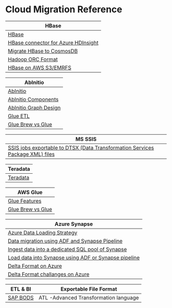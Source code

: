 # Cloud Migration Reference 

| HBase  | 
|  ----------- |
| [HBase](https://hbase.apache.org) 	|
| [HBase connector for Azure HDInsight](https://docs.microsoft.com/en-us/azure/data-factory/connector-hbase?tabs=data-factory) |
| [Migrate HBase to CosmosDB](https://docs.microsoft.com/en-us/azure/cosmos-db/sql/migrate-hbase-to-cosmos-db) |
| [Hadoop ORC Format](https://orc.apache.org) |
| [HBase on AWS S3/EMRFS](https://d1.awsstatic.com/whitepapers/Migrating_to_Apache_Hbase_on_Amazon_S3_on_Amazon_EMR.pdf) |

| AbInitio  | 
|  ----------- |
|  [AbInitio](https://www.abinitio.com) |
|  [AbInitio Components](http://abinitio-components.blogspot.com) |
|  [AbInitio Graph Design](http://abinitio-graph.blogspot.com) |
|  [Glue ETL](https://aws.amazon.com/glue/features)  |
|  [Glue Brew vs Glue](https://cloudacademy.com/course/management-saa-c03/aws-glue-databrew-vs-glue-studio) |

| MS SSIS  | 
|  ----------- |
|  [SSIS jobs exportable to DTSX (Data Transformation Services Package XML) files](https://learn.microsoft.com/en-us/openspecs/sql_data_portability/ms-dtsx/235600e9-0c13-4b5b-a388-aa3c65aec1dd) |


| Teradata  | 
|  ----------- |
| [Teradata](https://docs.teradata.com/r/Teradata-VantageTM-SQL-Fundamentals/July-2021/Database-Objects) |


| AWS Glue  | 
|  ----------- |
| [Glue Features](https://aws.amazon.com/glue/features) |
| [Glue Brew vs Glue](https://cloudacademy.com/course/management-saa-c03/aws-glue-databrew-vs-glue-studio) |


| Azure Synapse  | 
|  ----------- |
| [Azure Data Loading Strategy](https://learn.microsoft.com/en-us/azure/synapse-analytics/sql-data-warehouse/design-elt-data-loading) |
| [Data migration using ADF and Synapse Pipeline](https://learn.microsoft.com/en-us/azure/data-factory/load-azure-sql-data-warehouse?toc=%2Fazure%2Fsynapse-analytics%2Fsql-data-warehouse%2Ftoc.json&tabs=data-factory) |
| [Ingest data into a dedicated SQL pool of Synapse](https://learn.microsoft.com/en-us/azure/synapse-analytics/data-integration/data-integration-sql-pool?source=recommendations) |
| [Load data into Synapse using ADF or Synapse pipeline](https://learn.microsoft.com/en-us/azure/data-factory/load-azure-sql-data-warehouse?tabs=data-factory) |
| [Delta Format on Azure](https://docs.microsoft.com/en-us/azure/data-factory/format-delta) |
| [Delta Format challanges on Azure](https://docs.microsoft.com/en-us/azure/synapse-analytics/sql/resources-self-help-sql-on-demand?tabs=x80070002#delta-lake) |

| ETL & BI | Exportable File Format | 
|  ----------- | ----------- |
|  [SAP BODS](https://www.ijert.org/research/sap-data-services-and-object-promotions-IJERTV9IS120134.pdf) | ATL -Advanced Transformation language |
